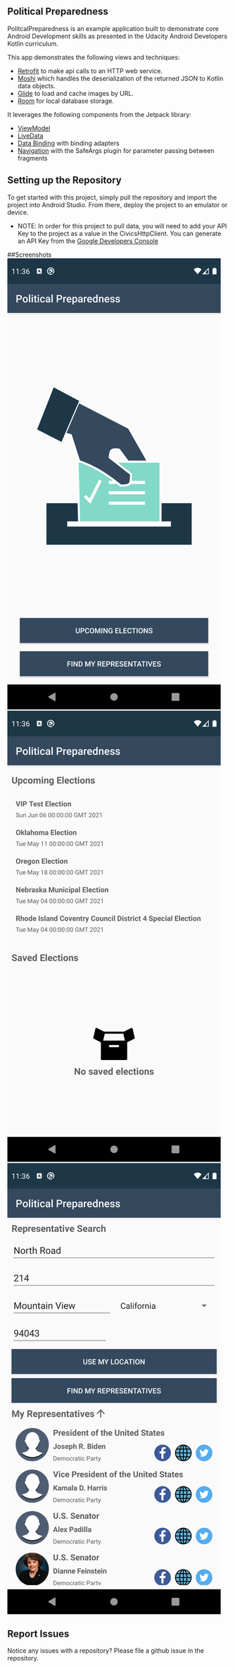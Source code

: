 ## Political Preparedness

PolitcalPreparedness is an example application built to demonstrate core Android Development skills as presented in the Udacity Android Developers Kotlin curriculum. 

This app demonstrates the following views and techniques:

* [Retrofit](https://square.github.io/retrofit/) to make api calls to an HTTP web service.
* [Moshi](https://github.com/square/moshi) which handles the deserialization of the returned JSON to Kotlin data objects. 
* [Glide](https://bumptech.github.io/glide/) to load and cache images by URL.
* [Room](https://developer.android.com/training/data-storage/room) for local database storage.
  
It leverages the following components from the Jetpack library:

* [ViewModel](https://developer.android.com/topic/libraries/architecture/viewmodel)
* [LiveData](https://developer.android.com/topic/libraries/architecture/livedata)
* [Data Binding](https://developer.android.com/topic/libraries/data-binding/) with binding adapters
* [Navigation](https://developer.android.com/topic/libraries/architecture/navigation/) with the SafeArgs plugin for parameter passing between fragments


## Setting up the Repository

To get started with this project, simply pull the repository and import the project into Android Studio. From there, deploy the project to an emulator or device. 

* NOTE: In order for this project to pull data, you will need to add your API Key to the project as a value in the CivicsHttpClient. You can generate an API Key from the [Google Developers Console](https://console.developers.google.com/)

##Screenshots
![image](https://raw.githubusercontent.com/AllexandreSantos/PoliticalPreparedness-Udacity-Project-5/main-remove-api/screenshots/screenshot1.png)
![image](https://raw.githubusercontent.com/AllexandreSantos/PoliticalPreparedness-Udacity-Project-5/main-remove-api/screenshots/screenshot2.png)
![image](https://raw.githubusercontent.com/AllexandreSantos/PoliticalPreparedness-Udacity-Project-5/main-remove-api/screenshots/screenshot3.png)



## Report Issues
Notice any issues with a repository? Please file a github issue in the repository.

